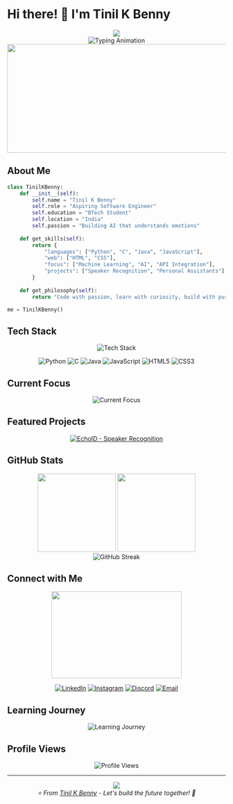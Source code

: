 # Hi there! 👋 I'm Tinil K Benny

<div align="center">
  <img src="https://capsule-render.vercel.app/api?type=waving&color=gradient&customColorList=0&height=200&section=header&text=Tinil%20K%20Benny&fontSize=40&fontColor=fff&animation=fadeIn&fontAlignY=40&desc=Aspiring%20Software%20Engineer&descAlignY=60&descSize=16" />
</div>

<div align="center">
  <img src="https://readme-typing-svg.herokuapp.com?font=Fira+Code&weight=500&size=24&duration=3000&pause=1000&color=00D9FF&center=true&vCenter=true&multiline=true&width=600&height=80&lines=BTech+Student;AI%2FML+Enthusiast;Problem+Solver" alt="Typing Animation" />
</div>

<div align="center">
  <img src="https://user-images.githubusercontent.com/74038190/213910845-af37a709-8995-40d6-be59-724526e3c3d7.gif" width="800" height="250"/>
</div>

## About Me

```python
class TinilKBenny:
    def __init__(self):
        self.name = "Tinil K Benny"
        self.role = "Aspiring Software Engineer"
        self.education = "BTech Student"
        self.location = "India"
        self.passion = "Building AI that understands emotions"
        
    def get_skills(self):
        return {
            "languages": ["Python", "C", "Java", "JavaScript"],
            "web": ["HTML", "CSS"],
            "focus": ["Machine Learning", "AI", "API Integration"],
            "projects": ["Speaker Recognition", "Personal Assistants"]
        }
        
    def get_philosophy(self):
        return "Code with passion, learn with curiosity, build with purpose!"

me = TinilKBenny()
```

## Tech Stack

<div align="center">
  <img src="https://skillicons.dev/icons?i=python,c,java,js,html,css,git,github,vscode,linux&theme=dark" alt="Tech Stack" />
</div>

<div align="center">
  
  ![Python](https://img.shields.io/badge/Python-3776AB?style=for-the-badge&logo=python&logoColor=white)
  ![C](https://img.shields.io/badge/C-00599C?style=for-the-badge&logo=c&logoColor=white)
  ![Java](https://img.shields.io/badge/Java-ED8B00?style=for-the-badge&logo=openjdk&logoColor=white)
  ![JavaScript](https://img.shields.io/badge/JavaScript-F7DF1E?style=for-the-badge&logo=javascript&logoColor=black)
  ![HTML5](https://img.shields.io/badge/HTML5-E34F26?style=for-the-badge&logo=html5&logoColor=white)
  ![CSS3](https://img.shields.io/badge/CSS3-1572B6?style=for-the-badge&logo=css3&logoColor=white)
  
</div>

## Current Focus

<div align="center">
  <img src="https://readme-typing-svg.herokuapp.com?font=Fira+Code&weight=400&size=18&duration=2500&pause=800&color=00D9FF&center=true&vCenter=true&multiline=true&width=700&height=100&lines=Learning+Machine+Learning+Algorithms;Exploring+AI+API+Integration;Building+Speaker+Recognition+Systems;Developing+Personal+Assistant+Applications" alt="Current Focus" />
</div>

## Featured Projects

<div align="center">
  
  [![EchoID - Speaker Recognition](https://github-readme-stats.vercel.app/api/pin/?username=Tinil-K-Benny&repo=EchoID&theme=dark&border_color=00D9FF&title_color=00D9FF&icon_color=00D9FF)](https://github.com/Tinil-K-Benny/EchoID)
  
</div>

## GitHub Stats

<div align="center">
  <img height="180em" src="https://github-readme-stats.vercel.app/api?username=Tinil-K-Benny&show_icons=true&theme=dark&include_all_commits=true&count_private=true&border_color=00D9FF&title_color=00D9FF&icon_color=00D9FF"/>
  <img height="180em" src="https://github-readme-stats.vercel.app/api/top-langs/?username=Tinil-K-Benny&layout=compact&langs_count=8&theme=dark&border_color=00D9FF&title_color=00D9FF"/>
</div>

<div align="center">
  <img src="https://github-readme-streak-stats.herokuapp.com/?user=Tinil-K-Benny&theme=dark&border=00D9FF&stroke=00D9FF&ring=00D9FF&fire=00D9FF&currStreakLabel=00D9FF" alt="GitHub Streak"/>
</div>

## Connect with Me

<div align="center">
  <img src="https://user-images.githubusercontent.com/74038190/212284158-e840e285-664b-44d7-b79b-e264b5e54825.gif" width="300" height="200"/>
</div>

<div align="center">
  
  [![LinkedIn](https://img.shields.io/badge/LinkedIn-0077B5?style=for-the-badge&logo=linkedin&logoColor=white)](https://www.linkedin.com/in/tinilkbenny)
  [![Instagram](https://img.shields.io/badge/Instagram-E4405F?style=for-the-badge&logo=instagram&logoColor=white)](https://www.instagram.com/t_nil._?igsh=OXpqc21mNzQyN24y)
  [![Discord](https://img.shields.io/badge/Discord-7289DA?style=for-the-badge&logo=discord&logoColor=white)](https://discordapp.com/users/FrostDKing)
  [![Email](https://img.shields.io/badge/Email-D14836?style=for-the-badge&logo=gmail&logoColor=white)](mailto:tinilbenn@gmail.com)
  
</div>

## Learning Journey

<div align="center">
  <img src="https://readme-typing-svg.herokuapp.com?font=Fira+Code&weight=400&size=16&duration=3000&pause=1000&color=00D9FF&center=true&vCenter=true&multiline=true&width=600&height=120&lines=Advanced+Python+Programming;Machine+Learning+Algorithms;API+Integration+%26+Development;Building+AI+that+understands+emotions" alt="Learning Journey" />
</div>

## Profile Views

<div align="center">
  <img src="https://komarev.com/ghpvc/?username=Tinil-K-Benny&color=00D9FF&style=for-the-badge" alt="Profile Views"/>
</div>

---

<div align="center">
  <img src="https://capsule-render.vercel.app/api?type=waving&color=gradient&customColorList=0&height=120&section=footer&text=Thanks%20for%20visiting!&fontSize=20&fontColor=fff&animation=fadeIn&fontAlignY=70" />
</div>

<div align="center">
  <i>⭐️ From <a href="https://github.com/Tinil-K-Benny">Tinil K Benny</a> - Let's build the future together! 🚀</i>
</div>
